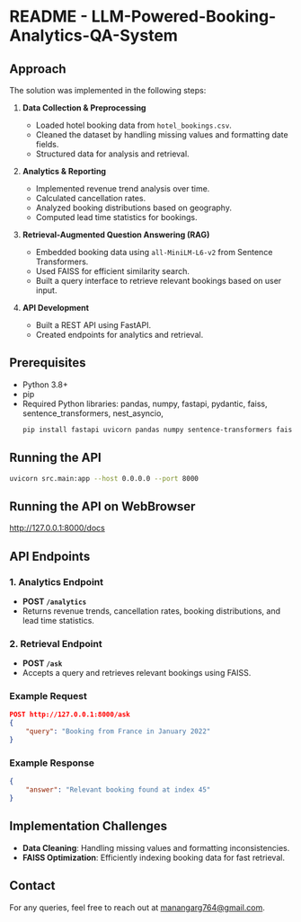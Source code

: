# README - LLM-Powered-Booking-Analytics-QA-System

## Approach
The solution was implemented in the following steps:
1. **Data Collection & Preprocessing**
   - Loaded hotel booking data from `hotel_bookings.csv`.
   - Cleaned the dataset by handling missing values and formatting date fields.
   - Structured data for analysis and retrieval.

2. **Analytics & Reporting**
   - Implemented revenue trend analysis over time.
   - Calculated cancellation rates.
   - Analyzed booking distributions based on geography.
   - Computed lead time statistics for bookings.

3. **Retrieval-Augmented Question Answering (RAG)**
   - Embedded booking data using `all-MiniLM-L6-v2` from Sentence Transformers.
   - Used FAISS for efficient similarity search.
   - Built a query interface to retrieve relevant bookings based on user input.

4. **API Development**
   - Built a REST API using FastAPI.
   - Created endpoints for analytics and retrieval.

## Prerequisites
- Python 3.8+
- pip
- Required Python libraries:
    pandas,
    numpy,
    fastapi,
    pydantic,
    faiss,
    sentence_transformers,
    nest_asyncio,
  ```sh
  pip install fastapi uvicorn pandas numpy sentence-transformers faiss-cpu pydantic nest_asyncio
  ```

## Running the API
```sh
uvicorn src.main:app --host 0.0.0.0 --port 8000
```

## Running the API on WebBrowser
http://127.0.0.1:8000/docs

## API Endpoints
### 1. Analytics Endpoint
- **POST `/analytics`**
- Returns revenue trends, cancellation rates, booking distributions, and lead time statistics.

### 2. Retrieval Endpoint
- **POST `/ask`**
- Accepts a query and retrieves relevant bookings using FAISS.

### Example Request
```json
POST http://127.0.0.1:8000/ask
{
    "query": "Booking from France in January 2022"
}
```

### Example Response
```json
{
    "answer": "Relevant booking found at index 45"
}
```

## Implementation Challenges
- **Data Cleaning**: Handling missing values and formatting inconsistencies.
- **FAISS Optimization**: Efficiently indexing booking data for fast retrieval.

## Contact
For any queries, feel free to reach out at manangarg764@gmail.com.

